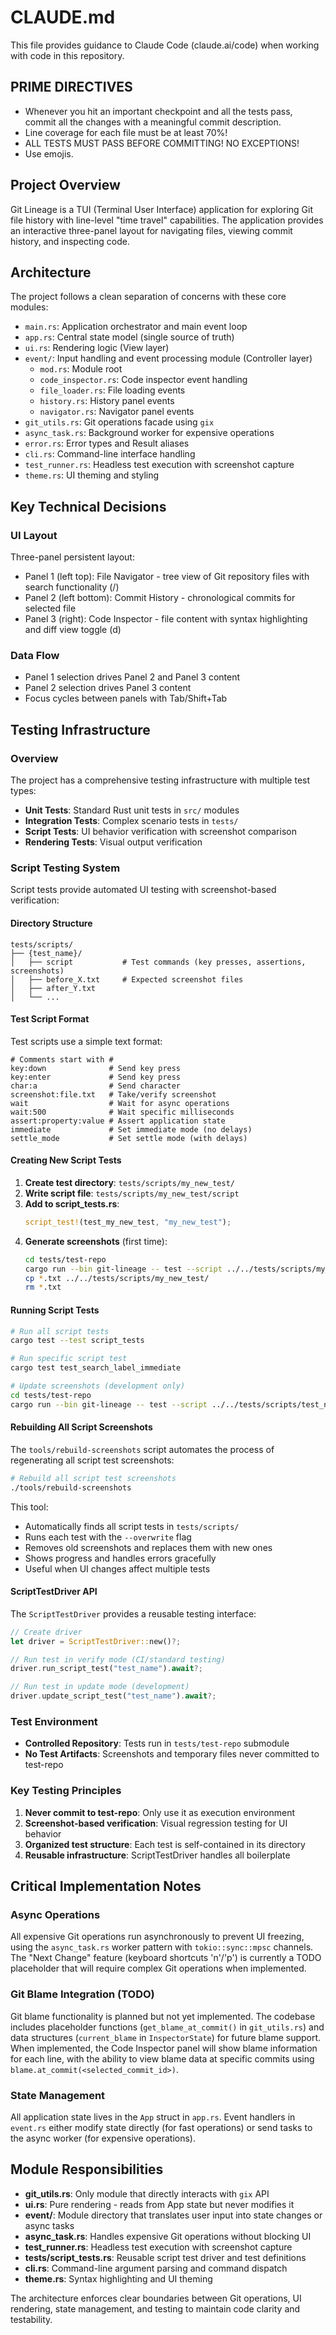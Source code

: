 # CLAUDE.md

This file provides guidance to Claude Code (claude.ai/code) when working with code in this repository.

## PRIME DIRECTIVES

- Whenever you hit an important checkpoint and all the tests pass, commit all the changes with a meaningful commit description.
- Line coverage for each file must be at least 70%!
- ALL TESTS MUST PASS BEFORE COMMITTING! NO EXCEPTIONS!
- Use emojis.

## Project Overview

Git Lineage is a TUI (Terminal User Interface) application for exploring Git file history with line-level "time travel" capabilities. The application provides an interactive three-panel layout for navigating files, viewing commit history, and inspecting code.

## Architecture

The project follows a clean separation of concerns with these core modules:

- `main.rs`: Application orchestrator and main event loop
- `app.rs`: Central state model (single source of truth)
- `ui.rs`: Rendering logic (View layer)
- `event/`: Input handling and event processing module (Controller layer)
  - `mod.rs`: Module root
  - `code_inspector.rs`: Code inspector event handling
  - `file_loader.rs`: File loading events
  - `history.rs`: History panel events
  - `navigator.rs`: Navigator panel events
- `git_utils.rs`: Git operations facade using `gix`
- `async_task.rs`: Background worker for expensive operations
- `error.rs`: Error types and Result aliases
- `cli.rs`: Command-line interface handling
- `test_runner.rs`: Headless test execution with screenshot capture
- `theme.rs`: UI theming and styling

## Key Technical Decisions

### UI Layout
Three-panel persistent layout:
- Panel 1 (left top): File Navigator - tree view of Git repository files with search functionality (/)
- Panel 2 (left bottom): Commit History - chronological commits for selected file
- Panel 3 (right): Code Inspector - file content with syntax highlighting and diff view toggle (d)

### Data Flow
- Panel 1 selection drives Panel 2 and Panel 3 content
- Panel 2 selection drives Panel 3 content
- Focus cycles between panels with Tab/Shift+Tab

## Testing Infrastructure

### Overview
The project has a comprehensive testing infrastructure with multiple test types:

- **Unit Tests**: Standard Rust unit tests in `src/` modules
- **Integration Tests**: Complex scenario tests in `tests/`
- **Script Tests**: UI behavior verification with screenshot comparison
- **Rendering Tests**: Visual output verification

### Script Testing System
Script tests provide automated UI testing with screenshot-based verification:

#### Directory Structure
```
tests/scripts/
├── {test_name}/
│   ├── script           # Test commands (key presses, assertions, screenshots)
│   ├── before_X.txt     # Expected screenshot files
│   ├── after_Y.txt
│   └── ...
```

#### Test Script Format
Test scripts use a simple text format:
```text
# Comments start with #
key:down              # Send key press
key:enter             # Send key press
char:a                # Send character
screenshot:file.txt   # Take/verify screenshot
wait                  # Wait for async operations
wait:500              # Wait specific milliseconds
assert:property:value # Assert application state
immediate             # Set immediate mode (no delays)
settle_mode           # Set settle mode (with delays)
```

#### Creating New Script Tests
1. **Create test directory**: `tests/scripts/my_new_test/`
2. **Write script file**: `tests/scripts/my_new_test/script`
3. **Add to script_tests.rs**:
   ```rust
   script_test!(test_my_new_test, "my_new_test");
   ```
4. **Generate screenshots** (first time):
   ```bash
   cd tests/test-repo
   cargo run --bin git-lineage -- test --script ../../tests/scripts/my_new_test/script --overwrite
   cp *.txt ../../tests/scripts/my_new_test/
   rm *.txt
   ```

#### Running Script Tests
```bash
# Run all script tests
cargo test --test script_tests

# Run specific script test
cargo test test_search_label_immediate

# Update screenshots (development only)
cd tests/test-repo
cargo run --bin git-lineage -- test --script ../../tests/scripts/test_name/script --overwrite
```

#### Rebuilding All Script Screenshots
The `tools/rebuild-screenshots` script automates the process of regenerating all script test screenshots:

```bash
# Rebuild all script test screenshots
./tools/rebuild-screenshots
```

This tool:
- Automatically finds all script tests in `tests/scripts/`
- Runs each test with the `--overwrite` flag
- Removes old screenshots and replaces them with new ones
- Shows progress and handles errors gracefully
- Useful when UI changes affect multiple tests

#### ScriptTestDriver API
The `ScriptTestDriver` provides a reusable testing interface:

```rust
// Create driver
let driver = ScriptTestDriver::new()?;

// Run test in verify mode (CI/standard testing)
driver.run_script_test("test_name").await?;

// Run test in update mode (development)
driver.update_script_test("test_name").await?;
```

### Test Environment
- **Controlled Repository**: Tests run in `tests/test-repo` submodule
- **No Test Artifacts**: Screenshots and temporary files never committed to test-repo

### Key Testing Principles
1. **Never commit to test-repo**: Only use it as execution environment
2. **Screenshot-based verification**: Visual regression testing for UI behavior
3. **Organized test structure**: Each test is self-contained in its directory
4. **Reusable infrastructure**: ScriptTestDriver handles all boilerplate

## Critical Implementation Notes

### Async Operations
All expensive Git operations run asynchronously to prevent UI freezing, using the `async_task.rs` worker pattern with `tokio::sync::mpsc` channels. The "Next Change" feature (keyboard shortcuts 'n'/'p') is currently a TODO placeholder that will require complex Git operations when implemented.

### Git Blame Integration (TODO)
Git blame functionality is planned but not yet implemented. The codebase includes placeholder functions (`get_blame_at_commit()` in `git_utils.rs`) and data structures (`current_blame` in `InspectorState`) for future blame support. When implemented, the Code Inspector panel will show blame information for each line, with the ability to view blame data at specific commits using `blame.at_commit(<selected_commit_id>)`.

### State Management
All application state lives in the `App` struct in `app.rs`. Event handlers in `event.rs` either modify state directly (for fast operations) or send tasks to the async worker (for expensive operations).

## Module Responsibilities

- **git_utils.rs**: Only module that directly interacts with `gix` API
- **ui.rs**: Pure rendering - reads from App state but never modifies it
- **event/**: Module directory that translates user input into state changes or async tasks
- **async_task.rs**: Handles expensive Git operations without blocking UI
- **test_runner.rs**: Headless test execution with screenshot capture
- **tests/script_tests.rs**: Reusable script test driver and test definitions
- **cli.rs**: Command-line argument parsing and command dispatch
- **theme.rs**: Syntax highlighting and UI theming

The architecture enforces clear boundaries between Git operations, UI rendering, state management, and testing to maintain code clarity and testability.
